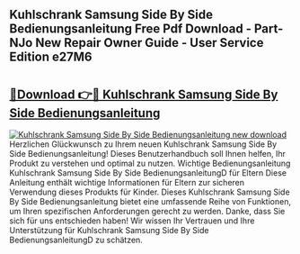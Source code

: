 ## Kuhlschrank Samsung Side By Side Bedienungsanleitung Free Pdf Download - Part-NJo New Repair Owner Guide - User Service Edition e27M6

# <h2><a href="http://df08jgi.blite.top/?on=Kuhlschrank+Samsung+Side+By+Side+Bedienungsanleitung">🔗Download 👉🔴 Kuhlschrank Samsung Side By Side Bedienungsanleitung</a></h2>

[![Kuhlschrank Samsung Side By Side Bedienungsanleitung new download](https://i.imgur.com/lujVjoI.png)](http://df08jgi.blite.top/?on=Kuhlschrank+Samsung+Side+By+Side+Bedienungsanleitung)
Herzlichen Glückwunsch zu Ihrem neuen Kuhlschrank Samsung Side By Side Bedienungsanleitung! Dieses Benutzerhandbuch soll Ihnen helfen, Ihr Produkt zu verstehen und optimal zu nutzen. Wichtige Bedienungsanleitung Kuhlschrank Samsung Side By Side BedienungsanleitungD für Eltern Diese Anleitung enthält wichtige Informationen für Eltern zur sicheren Verwendung dieses Produkts für Kinder. Dieses Kuhlschrank Samsung Side By Side Bedienungsanleitung bietet eine umfassende Reihe von Funktionen, um Ihren spezifischen Anforderungen gerecht zu werden. Danke, dass Sie sich für uns entschieden haben! Wir wissen Ihr Vertrauen und Ihre Unterstützung für Kuhlschrank Samsung Side By Side BedienungsanleitungD zu schätzen.
